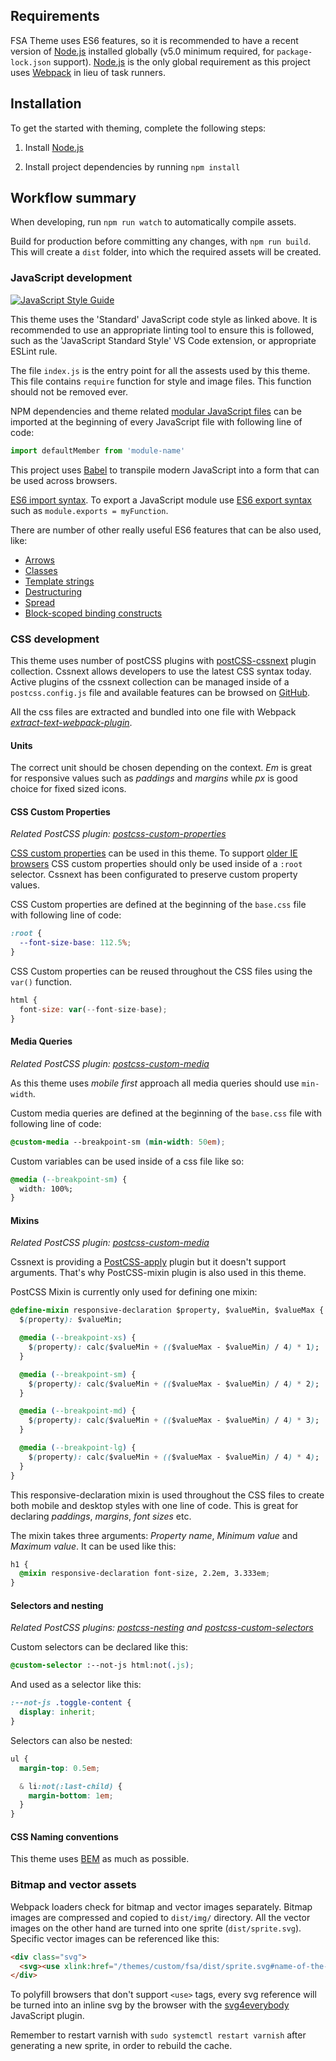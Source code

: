 ## Requirements

FSA Theme uses ES6 features, so it is recommended to have a recent version of [Node.js](https://nodejs.org/) installed globally (v5.0 minimum required, for `package-lock.json` support). [Node.js](https://nodejs.org/) is the only global requirement as this project uses [Webpack](https://webpack.js.org/) in lieu of task runners.

## Installation

To get the started with theming, complete the following steps:

1. Install [Node.js](https://nodejs.org/)

2. Install project dependencies by running `npm install`

## Workflow summary

When developing, run `npm run watch` to automatically compile assets.

Build for production before committing any changes, with `npm run build`. This will create a `dist` folder, into which the required assets will be created.

### JavaScript development

[![JavaScript Style Guide](https://cdn.rawgit.com/standard/standard/master/badge.svg)](https://github.com/standard/standard)

This theme uses the 'Standard' JavaScript code style as linked above. It is recommended to use an appropriate linting tool to ensure this is followed, such as the 'JavaScript Standard Style' VS Code extension, or appropriate ESLint rule.

The file `index.js` is the entry point for all the assests used by this theme. This file contains `require` function for style and image files. This function should not be removed ever.

NPM dependencies and theme related [modular JavaScript files](https://github.com/lukehoban/es6features#modules) can be imported at the beginning of every JavaScript file with following line of code:

```js
import defaultMember from 'module-name'
```

This project uses [Babel](https://babeljs.io/) to transpile modern JavaScript into a form that can be used across browsers.

[ES6 import syntax](https://developer.mozilla.org/en-US/docs/Web/JavaScript/Reference/Statements/import). To export a JavaScript module use [ES6 export syntax](https://developer.mozilla.org/en-US/docs/Web/JavaScript/Reference/Statements/export) such as `module.exports = myFunction`.

There are number of other really useful ES6 features that can be also used, like:

* [Arrows](https://github.com/lukehoban/es6features#arrows)
* [Classes](https://github.com/lukehoban/es6features#classes)
* [Template strings](https://github.com/lukehoban/es6features#template-strings)
* [Destructuring](https://github.com/lukehoban/es6features#destructuring)
* [Spread](https://github.com/lukehoban/es6features#default--rest--spread)
* [Block-scoped binding constructs](https://github.com/lukehoban/es6features#let--const)

### CSS development

This theme uses number of postCSS plugins with  [postCSS-cssnext](http://cssnext.io/) plugin collection. Cssnext allows developers to use the latest CSS syntax today. Active plugins of the cssnext collection can be managed inside of a `postcss.config.js` file and available features can be browsed on [GitHub](https://github.com/MoOx/postcss-cssnext/blob/master/docs/content/features.md).

All the css files are extracted and bundled into one file with Webpack [_extract-text-webpack-plugin_](https://github.com/webpack-contrib/extract-text-webpack-plugin).

#### Units

The correct unit should be chosen depending on the context. _Em_ is great for responsive values such as _paddings_ and _margins_ while _px_ is good choice for fixed sized icons.

#### CSS Custom Properties

_Related PostCSS plugin: [postcss-custom-properties](https://github.com/postcss/postcss-custom-properties)_

[CSS custom properties](https://developer.mozilla.org/en-US/docs/Web/CSS/--*) can be used in this theme. To support [older IE browsers](http://caniuse.com/#feat=css-variables) CSS custom properties should only be used inside of a `:root` selector. Cssnext has been configurated to preserve custom property values.

CSS Custom properties are defined at the beginning of the `base.css` file with following line of code:

```css
:root {
  --font-size-base: 112.5%;
}
```

CSS Custom properties can be reused throughout the CSS files using the `var()` function.

```js
html {
  font-size: var(--font-size-base);
}
```

#### Media Queries

_Related PostCSS plugin: [postcss-custom-media](https://github.com/postcss/postcss-custom-media)_

As this theme uses _mobile first_ approach all media queries should use `min-width`.

Custom media queries are defined at the beginning of the `base.css` file with following line of code:

```css
@custom-media --breakpoint-sm (min-width: 50em);
```

Custom variables can be used inside of a css file like so:

```css
@media (--breakpoint-sm) {
  width: 100%;
}
```

#### Mixins

_Related PostCSS plugin: [postcss-custom-media](https://github.com/postcss/postcss-mixins)_

Cssnext is providing a [PostCSS-apply](https://github.com/pascalduez/postcss-apply) plugin but it doesn't support arguments. That's why PostCSS-mixin plugin is also used in this theme.

PostCSS Mixin is currently only used for defining one mixin:

```css
@define-mixin responsive-declaration $property, $valueMin, $valueMax {
  $(property): $valueMin;

  @media (--breakpoint-xs) {
    $(property): calc($valueMin + (($valueMax - $valueMin) / 4) * 1);
  }

  @media (--breakpoint-sm) {
    $(property): calc($valueMin + (($valueMax - $valueMin) / 4) * 2);
  }

  @media (--breakpoint-md) {
    $(property): calc($valueMin + (($valueMax - $valueMin) / 4) * 3);
  }

  @media (--breakpoint-lg) {
    $(property): calc($valueMin + (($valueMax - $valueMin) / 4) * 4);
  }
}
```

This responsive-declaration mixin is used throughout the CSS files to create both mobile and desktop styles with one line of code. This is great for declaring _paddings_, _margins_, _font sizes_ etc.

The mixin takes three arguments: _Property name_, _Minimum value_ and _Maximum value_. It can be used like this:

```css
h1 {
  @mixin responsive-declaration font-size, 2.2em, 3.333em;
}
```

#### Selectors and nesting

_Related PostCSS plugins: [postcss-nesting](https://github.com/jonathantneal/postcss-nesting) and [postcss-custom-selectors](https://github.com/postcss/postcss-custom-selectors)_

Custom selectors can be declared like this:

```css
@custom-selector :--not-js html:not(.js);
```

And used as a selector like this:

```css
:--not-js .toggle-content {
  display: inherit;
}
```

Selectors can also be nested:

```css
ul {
  margin-top: 0.5em;

  & li:not(:last-child) {
    margin-bottom: 1em;
  }
}
```

#### CSS Naming conventions

This theme uses [BEM](http://getbem.com/) as much as possible.

### Bitmap and vector assets

Webpack loaders check for bitmap and vector images separately. Bitmap images are compressed and copied to `dist/img/` directory. All the vector images on the other hand are turned into one sprite (`dist/sprite.svg`). Specific vector images can be referenced like this:

```html
<div class="svg">
  <svg><use xlink:href="/themes/custom/fsa/dist/sprite.svg#name-of-the-svg-file"></use></svg>
</div>
```

To polyfill browsers that don't support `<use>` tags, every svg reference will be turned into an inline svg by the browser with the [svg4everybody](https://github.com/jonathantneal/svg4everybody) JavaScript plugin.

Remember to restart varnish with `sudo systemctl restart varnish` after generating a new sprite, in order to rebuild the cache.
